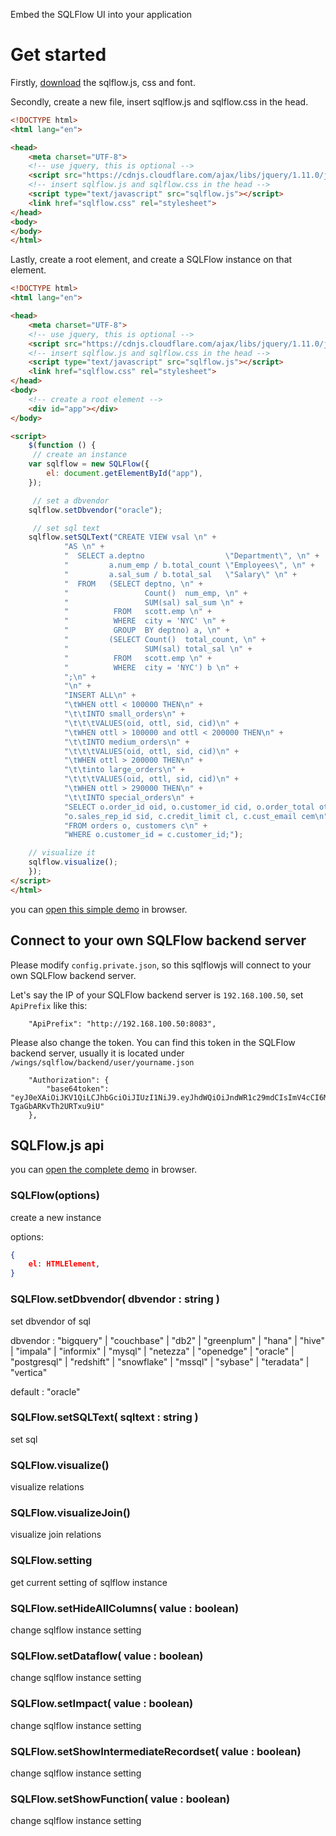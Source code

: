 Embed the SQLFlow UI into your application

# Get started

Firstly, [download](https://github.com/sqlparser/sqlflow_public/tree/master/sqlflowjs) the sqlflow.js, css and font.

Secondly, create a new file, insert sqlflow.js and sqlflow.css in the head.

```html
<!DOCTYPE html>
<html lang="en">

<head>
    <meta charset="UTF-8">
    <!-- use jquery, this is optional -->
    <script src="https://cdnjs.cloudflare.com/ajax/libs/jquery/1.11.0/jquery.min.js" integrity="sha256-spTpc4lvj4dOkKjrGokIrHkJgNA0xMS98Pw9N7ir9oI=" crossorigin="anonymous"></script>
    <!-- insert sqlflow.js and sqlflow.css in the head -->
    <script type="text/javascript" src="sqlflow.js"></script>
    <link href="sqlflow.css" rel="stylesheet">
</head>
<body>
</body>
</html>

```

Lastly, create a root element, and create a SQLFlow instance on that element.

```html
<!DOCTYPE html>
<html lang="en">

<head>
    <meta charset="UTF-8">
    <!-- use jquery, this is optional -->
    <script src="https://cdnjs.cloudflare.com/ajax/libs/jquery/1.11.0/jquery.min.js" integrity="sha256-spTpc4lvj4dOkKjrGokIrHkJgNA0xMS98Pw9N7ir9oI=" crossorigin="anonymous"></script>
    <!-- insert sqlflow.js and sqlflow.css in the head -->
    <script type="text/javascript" src="sqlflow.js"></script>
    <link href="sqlflow.css" rel="stylesheet">
</head>
<body>
    <!-- create a root element -->
    <div id="app"></div>
</body>

<script>
    $(function () {
     // create an instance
    var sqlflow = new SQLFlow({
        el: document.getElementById("app"),
    });

     // set a dbvendor
    sqlflow.setDbvendor("oracle");

     // set sql text
    sqlflow.setSQLText("CREATE VIEW vsal \n" +
            "AS \n" +
            "  SELECT a.deptno                  \"Department\", \n" +
            "         a.num_emp / b.total_count \"Employees\", \n" +
            "         a.sal_sum / b.total_sal   \"Salary\" \n" +
            "  FROM   (SELECT deptno, \n" +
            "                 Count()  num_emp, \n" +
            "                 SUM(sal) sal_sum \n" +
            "          FROM   scott.emp \n" +
            "          WHERE  city = 'NYC' \n" +
            "          GROUP  BY deptno) a, \n" +
            "         (SELECT Count()  total_count, \n" +
            "                 SUM(sal) total_sal \n" +
            "          FROM   scott.emp \n" +
            "          WHERE  city = 'NYC') b \n" +
            ";\n" +
            "\n" +
            "INSERT ALL\n" +
            "\tWHEN ottl < 100000 THEN\n" +
            "\t\tINTO small_orders\n" +
            "\t\t\tVALUES(oid, ottl, sid, cid)\n" +
            "\tWHEN ottl > 100000 and ottl < 200000 THEN\n" +
            "\t\tINTO medium_orders\n" +
            "\t\t\tVALUES(oid, ottl, sid, cid)\n" +
            "\tWHEN ottl > 200000 THEN\n" +
            "\t\tinto large_orders\n" +
            "\t\t\tVALUES(oid, ottl, sid, cid)\n" +
            "\tWHEN ottl > 290000 THEN\n" +
            "\t\tINTO special_orders\n" +
            "SELECT o.order_id oid, o.customer_id cid, o.order_total ottl,\n" +
            "o.sales_rep_id sid, c.credit_limit cl, c.cust_email cem\n" +
            "FROM orders o, customers c\n" +
            "WHERE o.customer_id = c.customer_id;");

    // visualize it
    sqlflow.visualize();
    });
</script>
</html>

```

you can [open this simple demo](http://111.229.12.71/sqlflowjs/sqlflow.js_get_start.html) in browser.


## Connect to your own SQLFlow backend server
Please modify `config.private.json`, so this sqlflowjs will connect to your own SQLFlow backend server.

Let's say the IP of your SQLFlow backend server is `192.168.100.50`, set `ApiPrefix` like this:

```
    "ApiPrefix": "http://192.168.100.50:8083",
```
	
Please also change the token. You can find this token in the SQLFlow backend server, usually it is located under `/wings/sqlflow/backend/user/yourname.json`

```	
    "Authorization": {
        "base64token": "eyJ0eXAiOiJKV1QiLCJhbGciOiJIUzI1NiJ9.eyJhdWQiOiJndWR1c29mdCIsImV4cCI6MTYwMzc1NjgwMCwiaWF0IjoxNTcyMjIwODAwfQ.EhlnJO7oqAHdr0_bunhtrN-TgaGbARKvTh2URTxu9iU"
    },
```

## SQLFlow.js api

you can [open the complete demo](http://111.229.12.71/sqlflowjs/) in browser.

### SQLFlow(options)

create a new instance

options:

```json
{
	el: HTMLElement,
}
```

### SQLFlow.setDbvendor( dbvendor : string )

set dbvendor of sql

dbvendor : "bigquery" | "couchbase" | "db2" | "greenplum" | "hana" | "hive" | "impala" | "informix" | "mysql" | "netezza" | "openedge" | "oracle" | "postgresql" | "redshift" | "snowflake" | "mssql" | "sybase" | "teradata" | "vertica"

default : "oracle"

### SQLFlow.setSQLText( sqltext : string )

set sql

### SQLFlow.visualize()

visualize relations

### SQLFlow.visualizeJoin()

visualize join relations

### SQLFlow.setting

get current setting of sqlflow instance

### SQLFlow.setHideAllColumns( value : boolean)

change sqlflow instance setting

### SQLFlow.setDataflow( value : boolean)

change sqlflow instance setting

### SQLFlow.setImpact( value : boolean)

change sqlflow instance setting

### SQLFlow.setShowIntermediateRecordset( value : boolean)

change sqlflow instance setting

### SQLFlow.setShowFunction( value : boolean)

change sqlflow instance setting
